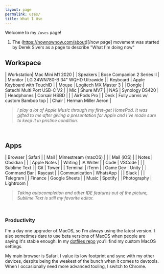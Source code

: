 ```yaml
--- 
layout: page 
permalink: uses/ 
title: What I Use 
---
```



Welcome to my `/uses` page! 

1. The (https://nownownow.com/about)[/now page] movement  was started by Derek Sivers as a page to describe "What I'm doing now"


## Workspace

| Workstation| Mac Mini M1 2020                      |
| Speakers   | Bose Companion 2 Series II            |
| Monitor    | LG 34WN780-B 34" WQHD  Ultrawide      |
| Keyboard   | Apple Keyboard with TouchID		     |
| Mouse      | Logitech MX Master 3                  |
| Dongle     | Satechi Multi Port USB-C V2           |
| Mic        | Shure MV7                             |
| NAS        | Synology DS420                        |
| Headphones | Corsair HSBD                          |
|            | AirPods Pro                           |
| Desk       | Fully Jarvis w/ custom Bamboo top 	 |
| Chair      | Herman Miller Aeron                   |

> *I play a lot of Apple Music through my first-get HomePod. It was gifted to me after giving a presentation for Apple and I've made sure to keep it in pristine condition.*

<br/>


## Apps

| Browser       | Safari                  |
| Mail          | Mimestream (macOS)      |
|               | Mail (iOS)              |
| Notes         | Obsidian                |
|               | Apple Notes             |
| Writing       | iA Writer               |
| Code          | VSCode                  |
|               | Sublime Text            |
| Git           | Tower                   |
| Terminal      | iTerm                   |
| Game Dev      | Unity                   |
| Command Bar   | Raycast                 |
| Communication | WhatsApp                |
|               | Slack                   |
|               | Telegram                |
| Finance       | Google Sheets           |
| Music         | Spotify                 |
| Photography   | Lightroom               |

> *Taking autocompletion and other IDE features out of the picture, Sublime Text is still my favorite editor.*

<br/>

### Productivity

I'm a day one upgrader of MacOS, so I'm always using the latest version. I also sometimes dare to use beta versions of MacOS when people are saying it's stable enough. In my [dotfiles repo]() you'll find my custom MacOS settings.

My main browser is Safari. I value its low footprint and sync with my other devices, despite being the weakest of the bunch when it comes to devtools. When I occasionally need more advanced tooling, I switch to Chrome.
